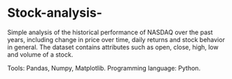 # Stock-analysis-

Simple analysis of the historical performance of NASDAQ over the past years, including change in price over time, daily returns and stock behavior in general. The dataset contains attributes such as open, close, high, low and volume of a stock. 

Tools: Pandas, Numpy, Matplotlib.
Programming language: Python.
